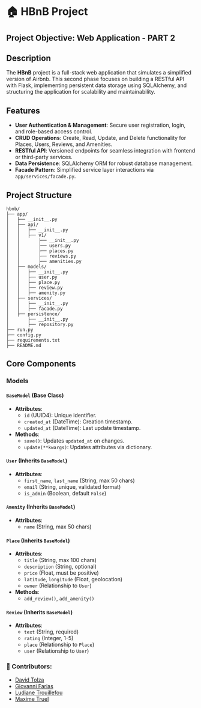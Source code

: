 # 🏠 HBnB Project   

## Project Objective: Web Application  - PART 2

## Description

The **HBnB** project is a full-stack web application that simulates a simplified version of Airbnb. This second phase focuses on building a RESTful API with Flask, implementing persistent data storage using SQLAlchemy, and structuring the application for scalability and maintainability.

## Features

- **User Authentication & Management**: Secure user registration, login, and role-based access control.
- **CRUD Operations**: Create, Read, Update, and Delete functionality for Places, Users, Reviews, and Amenities.
- **RESTful API**: Versioned endpoints for seamless integration with frontend or third-party services.
- **Data Persistence**: SQLAlchemy ORM for robust database management.
- **Facade Pattern**: Simplified service layer interactions via `app/services/facade.py`.

## Project Structure

```
hbnb/
├── app/
│   ├── __init__.py
│   ├── api/
│   │   ├── __init__.py
│   │   ├── v1/
│   │       ├── __init__.py
│   │       ├── users.py
│   │       ├── places.py
│   │       ├── reviews.py
│   │       ├── amenities.py
│   ├── models/
│   │   ├── __init__.py
│   │   ├── user.py
│   │   ├── place.py
│   │   ├── review.py
│   │   ├── amenity.py
│   ├── services/
│   │   ├── __init__.py
│   │   ├── facade.py
│   ├── persistence/
│       ├── __init__.py
│       ├── repository.py
├── run.py
├── config.py
├── requirements.txt
├── README.md
```

## Core Components

### Models

#### `BaseModel` (Base Class)
- **Attributes**:
  - `id` (UUID4): Unique identifier.
  - `created_at` (DateTime): Creation timestamp.
  - `updated_at` (DateTime): Last update timestamp.
- **Methods**:
  - `save()`: Updates `updated_at` on changes.
  - `update(**kwargs)`: Updates attributes via dictionary.

#### `User` (Inherits `BaseModel`)
- **Attributes**:
  - `first_name`, `last_name` (String, max 50 chars)
  - `email` (String, unique, validated format)
  - `is_admin` (Boolean, default `False`)

#### `Amenity` (Inherits `BaseModel`)
- **Attributes**:
  - `name` (String, max 50 chars)
  
#### `Place` (Inherits `BaseModel`)
- **Attributes**:
  - `title` (String, max 100 chars)
  - `description` (String, optional)
  - `price` (Float, must be positive)
  - `latitude`, `longitude` (Float, geolocation)
  - `owner` (Relationship to `User`)
- **Methods**:
  - `add_review()`, `add_amenity()`

#### `Review` (Inherits `BaseModel`)
- **Attributes**:
  - `text` (String, required)
  - `rating` (Integer, 1-5)
  - `place` (Relationship to `Place`)
  - `user` (Relationship to `User`)

### 👤 Contributors:  
- [David Tolza](https://github.com/VidadTol)  
- [Giovanni Farias](https://github.com/ginftls)  
- [Ludiane Trouillefou](https://github.com/ludiane-tr)  
- [Maxime Truel](https://github.com/MaKSiiMe)  
